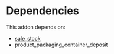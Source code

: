 # Dependencies

This addon depends on:

- [sale_stock](https://github.com/bringout/oca-ocb-sale)
- product_packaging_container_deposit
